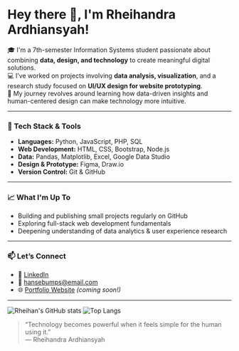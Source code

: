 # Hey there 👋, I'm Rheihandra Ardhiansyah!

🎓 I'm a 7th-semester Information Systems student passionate about combining **data, design, and technology** to create meaningful digital solutions.  
💻 I’ve worked on projects involving **data analysis, visualization**, and a research study focused on **UI/UX design for website prototyping**.  
🚀 My journey revolves around learning how data-driven insights and human-centered design can make technology more intuitive.

---

### 🧰 Tech Stack & Tools
- **Languages:** Python, JavaScript, PHP, SQL  
- **Web Development:** HTML, CSS, Bootstrap, Node.js  
- **Data:** Pandas, Matplotlib, Excel, Google Data Studio  
- **Design & Prototype:** Figma, Draw.io  
- **Version Control:** Git & GitHub

---

### 📈 What I'm Up To
- Building and publishing small projects regularly on GitHub  
- Exploring full-stack web development fundamentals  
- Deepening understanding of data analytics & user experience research  

---

### 📫 Let’s Connect
- 💼 [LinkedIn](https://linkedin.com/in/yourusername)  
- 📧 hansebumps@email.com  
- 🌐 [Portfolio Website](#) *(coming soon!)*  

---

![Rheihan's GitHub stats](https://github-readme-stats.vercel.app/api?username=rheihan&show_icons=true&theme=radical)
![Top Langs](https://github-readme-stats.vercel.app/api/top-langs/?username=rheihan&layout=compact&theme=radical)


> “Technology becomes powerful when it feels simple for the human using it.”  
> — Rheihandra Ardhiansyah
